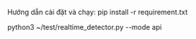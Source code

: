 Hướng dẫn cài đặt và chạy:
pip install -r requirement.txt

python3 ~/test/realtime_detector.py --mode api
